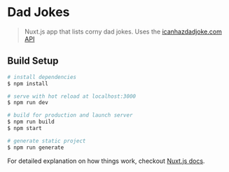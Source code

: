 # Dad Jokes

> Nuxt.js app that lists corny dad jokes. Uses the [icanhazdadjoke.com API](https://icanhazdadjoke.com/api)

## Build Setup

```bash
# install dependencies
$ npm install

# serve with hot reload at localhost:3000
$ npm run dev

# build for production and launch server
$ npm run build
$ npm start

# generate static project
$ npm run generate
```

For detailed explanation on how things work, checkout [Nuxt.js docs](https://nuxtjs.org).